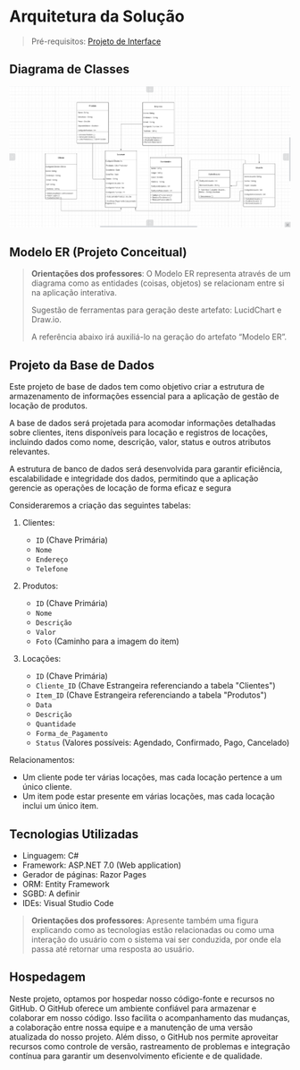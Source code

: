 # Arquitetura da Solução

> Pré-requisitos: [Projeto de Interface](04-projeto-de-interface.md)

## Diagrama de Classes

![Diagrama de Classes](diagrams/04-diagrama-de-classes.png)

## Modelo ER (Projeto Conceitual)

> **Orientações dos professores**: O Modelo ER representa através de um diagrama como as entidades (coisas, objetos) se relacionam entre si na aplicação interativa.
>
> Sugestão de ferramentas para geração deste artefato: LucidChart e Draw.io.
>
> A referência abaixo irá auxiliá-lo na geração do artefato “Modelo ER”.

## Projeto da Base de Dados

Este projeto de base de dados tem como objetivo criar a estrutura de armazenamento de informações essencial para a aplicação de gestão de locação de produtos.

A base de dados será projetada para acomodar informações detalhadas sobre clientes, itens disponíveis para locação e registros de locações, incluindo dados como nome, descrição, valor, status e outros atributos relevantes.

A estrutura de banco de dados será desenvolvida para garantir eficiência, escalabilidade e integridade dos dados, permitindo que a aplicação gerencie as operações de locação de forma eficaz e segura

Consideraremos a criação das seguintes tabelas:

1. Clientes:

   - `ID` (Chave Primária)
   - `Nome`
   - `Endereço`
   - `Telefone`

1. Produtos:

   - `ID` (Chave Primária)
   - `Nome`
   - `Descrição`
   - `Valor`
   - `Foto` (Caminho para a imagem do item)

1. Locações:
   - `ID` (Chave Primária)
   - `Cliente_ID` (Chave Estrangeira referenciando a tabela "Clientes")
   - `Item_ID` (Chave Estrangeira referenciando a tabela "Produtos")
   - `Data`
   - `Descrição`
   - `Quantidade`
   - `Forma_de_Pagamento`
   - `Status` (Valores possíveis: Agendado, Confirmado, Pago, Cancelado)

Relacionamentos:

- Um cliente pode ter várias locações, mas cada locação pertence a um único cliente.
- Um item pode estar presente em várias locações, mas cada locação inclui um único item.

## Tecnologias Utilizadas

- Linguagem: C#
- Framework: ASP.NET 7.0 (Web application)
- Gerador de páginas: Razor Pages
- ORM: Entity Framework
- SGBD: A definir
- IDEs: Visual Studio Code

> **Orientações dos professores**: Apresente também uma figura explicando como as tecnologias estão relacionadas ou como uma interação do usuário com o sistema vai ser conduzida, por onde ela passa até retornar uma resposta ao usuário.

## Hospedagem

Neste projeto, optamos por hospedar nosso código-fonte e recursos no GitHub. O GitHub oferece um ambiente confiável para armazenar e colaborar em nosso código. Isso facilita o acompanhamento das mudanças, a colaboração entre nossa equipe e a manutenção de uma versão atualizada do nosso projeto. Além disso, o GitHub nos permite aproveitar recursos como controle de versão, rastreamento de problemas e integração contínua para garantir um desenvolvimento eficiente e de qualidade.
